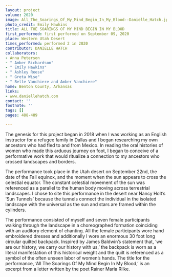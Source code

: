 ```yaml
---
layout: project
volume: 2020
image: All_The_Soarings_Of_My_Mind_Begin_In_My_Blood--Danielle_Hatch.jpg
photo_credit: Emily Hawkins
title: ALL THE SOARINGS OF MY MIND BEGIN IN MY BLOOD
first_performed: first performed on September 09, 2020
place: Western Utah Desert
times_performed: performed 2 in 2020
contributor: DANIELLE HATCH
collaborators:
- Anna Peterson
- " Amber Richardson"
- " Emily Hawkins"
- " Ashley Reese"
- " Greta Wise"
- " Belle Vanchiere and Amber Vanchiere"
home: Benton County, Arkansas
links:
- www.daniellehatch.com
contact: ''
footnote: ''
tags: []
pages: 488-489

---
```


The genesis for this project began in 2018 when I was working as an English instructor for a refugee family in Dallas and I began researching my own ancestors who had fled to and from Mexico. In reading the oral histories of women who made this arduous journey on foot, I began to conceive of a performative work that would ritualize a connection to my ancestors who crossed landscapes and borders.

The performance took place in the Utah desert on September 22nd, the date of the Fall equinox, and the moment when the sun appears to cross the celestial equator. The constant celestial movement of the sun was referenced as a parallel to the human body moving across terrestrial landscapes. I chose to site this performance in the desert near Nancy Holt’s ‘Sun Tunnels’ because the tunnels connect the individual in the isolated landscape with the universal as the sun and stars are framed within the cylinders.

The performance consisted of myself and seven female participants walking through the landscape in a choreographed formation coinciding with an auditory element of chanting. All the female participants wore hand embroidered dresses and additionally I wore an enormous 30 foot long circular quilted backpack. Inspired by James Baldwin’s statement that, ‘we are our history, we carry our history with us,’ the backpack is worn as a literal manifestation of this historical weight and the quilt is referenced as a symbol of the often unseen labor of women’s hands. The title for the performance, ‘All The Soarings Of My Mind Begin In My Blood,’ is an excerpt from a letter written by the poet Rainer Maria Rilke.
